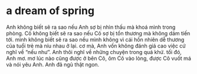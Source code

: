 # a dream of spring

Anh không biết sẽ ra sao nếu Anh sợ bị nhìn thấu mà khoá mình trong phòng.
Cô không biết sẽ ra sao nếu Cô sợ bị tổn thương mà không dám tiến tới.
mình không biết sẽ ra sao nếu mình không vì cái hồn nhiên dễ thương của tuổi trẻ mà níu nhau ở lại.
cơ mà, Anh vốn không đánh giá cao việc cứ nghĩ về “nếu như”. Anh thôi nghĩ về những chuyện trong quá khứ.
tối đó, Anh mơ.
mơ lúc nào cũng được ở bên Cô, ôm Cô vào lòng, được Cô vuốt má và nói yêu Anh.
Anh đã ngủ thật ngon.
